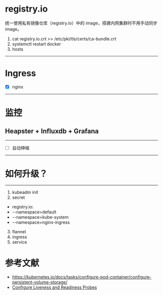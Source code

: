 
# registry.io
统一使用私有镜像仓库（registry.io）中的 image，搭建内网集群时不用手动同步 image。

1. cat registry.io.crt >> /etc/pki/tls/certs/ca-bundle.crt
1. systemctl restart docker 
1. hosts


---

# Ingress
- [x] nginx

---

# 监控

## Heapster + Influxdb + Grafana

---

- [ ] 自动伸缩

---

# 如何升级？

---

1. kubeadm init
2. secret
 - registry.io: 
  - --namespace=default
  - --namespace=kube-system
  - --namespace=nginx-ingress
3. flannel
4. ingress
5. service

# 参考文献
- https://kubernetes.io/docs/tasks/configure-pod-container/configure-persistent-volume-storage/
- [Configure Liveness and Readiness Probes](https://kubernetes.io/docs/tasks/configure-pod-container/configure-liveness-readiness-probes/)
